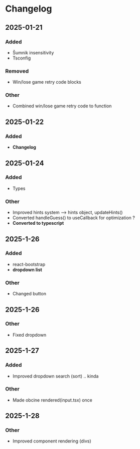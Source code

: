 # Changelog

## 2025-01-21

### Added 

- Šumnik insensitivity
- Tsconfig

### Removed

- Win/lose game retry code blocks

### Other

- Combined win/lose game retry code to function


## 2025-01-22

### Added

- **Changelog**


## 2025-01-24

### Added

- Types

### Other

- Improved hints system --> hints object, updateHints()
- Converted handleGuess() to useCallback for optimization ?
- **Converted to typescript**


## 2025-1-26

### Added

- react-bootstrap
- **dropdown list**

### Other

- Changed button


## 2025-1-26

### Other

- Fixed dropdown

## 2025-1-27

### Added

- Improved dropdown search (sort) .. kinda

### Other

- Made obcine rendered(input.tsx) once


## 2025-1-28

### Other

- Improved component rendering (divs)